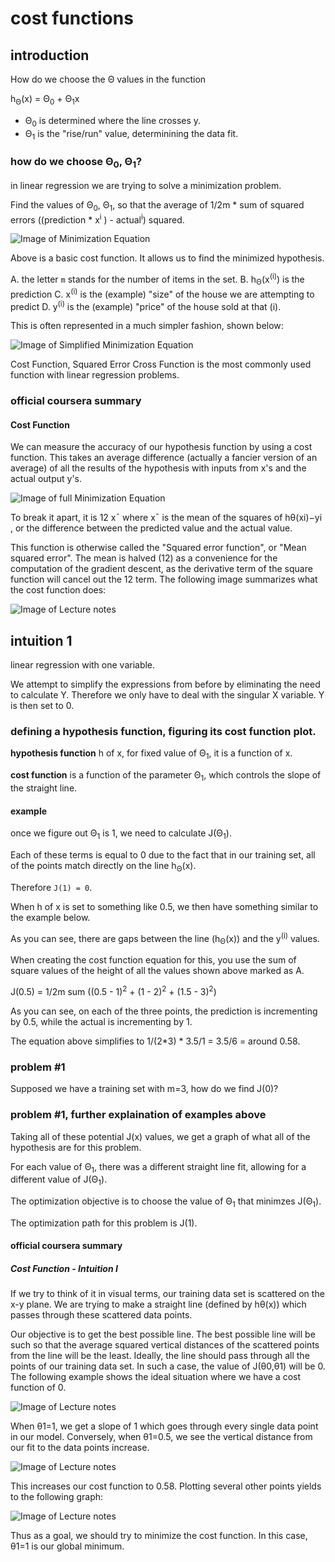 # cost functions

## introduction

How do we choose the Θ values in the function

h<sub>Θ</sub>(x) = Θ<sub>0</sub> + Θ<sub>1</sub>x

- Θ<sub>0</sub> is determined where the line crosses y.
- Θ<sub>1</sub> is the "rise/run" value, determinining the data fit.

### how do we choose Θ<sub>0</sub>, Θ<sub>1</sub>?

in linear regression we are trying to solve a minimization problem.

Find the values of Θ<sub>0</sub>, Θ<sub>1</sub>, so that the average of 1/2m * sum of squared errors ((prediction * x<sup>i</sup> ) - actual<sup>i</sup>) squared.

![Image of Minimization Equation](https://github.com/awitherow/learning/blob/master/coursera/machine-learning/week-1/img/min.jpg)

Above is a basic cost function. It allows us to find the minimized hypothesis.

A. the letter `m` stands for the number of items in the set.
B. h<sub>Θ</sub>(x<sup>(i)</sup>) is the prediction
C. x<sup>(i)</sup> is the (example) "size" of the house we are attempting to predict
D. y<sup>(i)</sup> is the (example) "price" of the house sold at that (i).

This is often represented in a much simpler fashion, shown below:

![Image of Simplified Minimization Equation](https://raw.githubusercontent.com/awitherow/learning/master/coursera/machine-learning/week-1/img/min-simp.jpg)

Cost Function, Squared Error Cross Function is the most commonly used function with linear regression problems.

### official coursera summary

#### Cost Function

We can measure the accuracy of our hypothesis function by using a cost function. This takes an average difference (actually a fancier version of an average) of all the results of the hypothesis with inputs from x's and the actual output y's.

![Image of full Minimization Equation](https://raw.githubusercontent.com/awitherow/learning/master/coursera/machine-learning/week-1/img/full-eq.png)

To break it apart, it is 12 x¯ where x¯ is the mean of the squares of hθ(xi)−yi , or the difference between the predicted value and the actual value.

This function is otherwise called the "Squared error function", or "Mean squared error". The mean is halved (12) as a convenience for the computation of the gradient descent, as the derivative term of the square function will cancel out the 12 term. The following image summarizes what the cost function does:

![Image of Lecture notes](https://d3c33hcgiwev3.cloudfront.net/imageAssetProxy.v1/R2YF5Lj3EeajLxLfjQiSjg_110c901f58043f995a35b31431935290_Screen-Shot-2016-12-02-at-5.23.31-PM.png?expiry=1492905600000&hmac=t_jgZ_Hjs7mmHBsSQAM3g82xWDLmtGv8GzFzqEpp3xM)

## intuition 1

linear regression with one variable.

We attempt to simplify the expressions from before by eliminating the need to calculate Y. Therefore we only have to deal with the singular X variable. Y is then set to 0.

### defining a hypothesis function, figuring its cost function plot.

**hypothesis function** h of x, for fixed value of Θ<sub>1</sub>, it is a function of x.

**cost function** is a function of the parameter Θ<sub>1</sub>, which controls the slope of the straight line.

#### example

once we figure out Θ<sub>1</sub> is 1, we need to calculate J(Θ<sub>1</sub>).

Each of these terms is equal to 0 due to the fact that in our training set, all of the points match directly on the line h<sub>Θ</sub>(x).

Therefore `J(1) = 0`.

When h of x is set to something like 0.5, we then have something similar to the example below.

As you can see, there are gaps between the line (h<sub>Θ</sub>(x)) and the y<sup>(i)</sup> values.

When creating the cost function equation for this, you use the sum of square values of the height of all the values shown above marked as A.

J(0.5) = 1/2m sum ((0.5 - 1)<sup>2</sup> + (1 - 2)<sup>2</sup> + (1.5 - 3)<sup>2</sup>)

As you can see, on each of the three points, the prediction is incrementing by 0.5, while the actual is incrementing by 1.

The equation above simplifies to 1/(2*3) *  3.5/1 = 3.5/6 = around 0.58.

### problem #1

Supposed we have a training set with m=3, how do we find J(0)?

### problem #1, further explaination of examples above

Taking all of these potential J(x) values, we get a graph of what all of the hypothesis are for this problem.

For each value of Θ<sub>1</sub>, there was a different straight line fit, allowing for a different value of J(Θ<sub>1</sub>).

The optimization objective is to choose the value of Θ<sub>1</sub> that minimzes J(Θ<sub>1</sub>).

The optimization path for this problem is J(1). 

#### official coursera summary

##### Cost Function - Intuition I

If we try to think of it in visual terms, our training data set is scattered on the x-y plane. We are trying to make a straight line (defined by hθ(x)) which passes through these scattered data points.

Our objective is to get the best possible line. The best possible line will be such so that the average squared vertical distances of the scattered points from the line will be the least. Ideally, the line should pass through all the points of our training data set. In such a case, the value of J(θ0,θ1) will be 0. The following example shows the ideal situation where we have a cost function of 0.

![Image of Lecture notes](https://d3c33hcgiwev3.cloudfront.net/imageAssetProxy.v1/_B8TJZtREea33w76dwnDIg_3e3d4433e32478f8df446d0b6da26c27_Screenshot-2016-10-26-00.57.56.png?expiry=1492905600000&hmac=OQ95OwrwAnaRa2ygmdzd0TzwRmVYnj20Jw_VnmuBBE0)

When θ1=1, we get a slope of 1 which goes through every single data point in our model. Conversely, when θ1=0.5, we see the vertical distance from our fit to the data points increase.

![Image of Lecture notes](https://d3c33hcgiwev3.cloudfront.net/imageAssetProxy.v1/8guexptSEeanbxIMvDC87g_3d86874dfd37b8e3c53c9f6cfa94676c_Screenshot-2016-10-26-01.03.07.png?expiry=1492905600000&hmac=Hjyih4rUIsVDKwygWhbPCFStv5Q9Lh7YBX375J9MmqE)

This increases our cost function to 0.58. Plotting several other points yields to the following graph:

![Image of Lecture notes](https://d3c33hcgiwev3.cloudfront.net/imageAssetProxy.v1/fph0S5tTEeajtg5TyD0vYA_9b28bdfeb34b2d4914d0b64903735cf1_Screenshot-2016-10-26-01.09.05.png?expiry=1492905600000&hmac=BTLnqMJKV2sfySI6zQECzFLNVxsmBGKeyOm-uogy9dc)

Thus as a goal, we should try to minimize the cost function. In this case, θ1=1 is our global minimum.